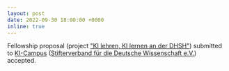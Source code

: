 ```yaml
---
layout: post
date: 2022-09-30 18:00:00 +0000
inline: true
---
```


Fellowship proposal (project ["KI lehren, KI lernen an der DHSH"](https://ki-campus.org/fellowships)) submitted to [KI-Campus](https://ki-campus.org) ([Stifterverband für die Deutsche Wissenschaft e.V.](https://www.stifterverband.org)) accepted.  